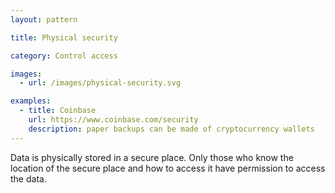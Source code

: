 ```yaml
---
layout: pattern

title: Physical security

category: Control access

images:
  - url: /images/physical-security.svg

examples:
  - title: Coinbase
    url: https://www.coinbase.com/security
    description: paper backups can be made of cryptocurrency wallets
---
```


Data is physically stored in a secure place. Only those who know the location of the secure place and how to access it have permission to access the data.
